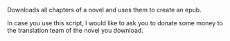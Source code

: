 Downloads all chapters of a novel and uses them to create an epub.

In case you use this script, I would like to ask you to donate some money to the translation team of the novel you download.
